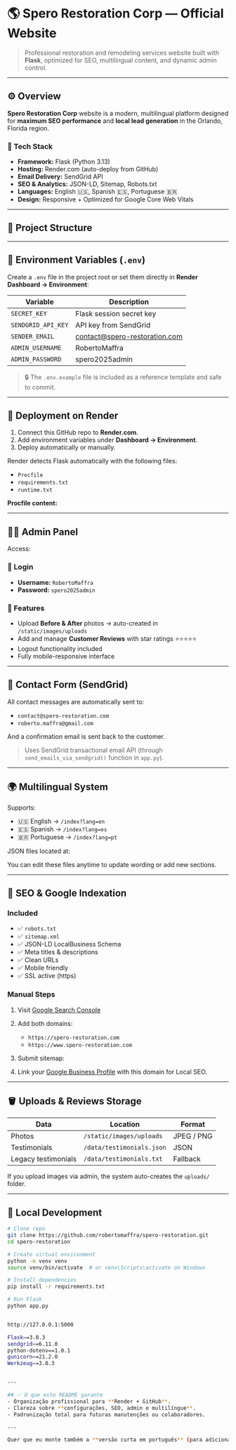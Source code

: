 # 🌎 Spero Restoration Corp — Official Website

> Professional restoration and remodeling services website built with **Flask**, optimized for SEO, multilingual content, and dynamic admin control.

---

## ⚙️ Overview

**Spero Restoration Corp** website is a modern, multilingual platform designed for **maximum SEO performance** and **local lead generation** in the Orlando, Florida region.

### 🧩 Tech Stack
- **Framework:** Flask (Python 3.13)
- **Hosting:** Render.com (auto-deploy from GitHub)
- **Email Delivery:** SendGrid API
- **SEO & Analytics:** JSON-LD, Sitemap, Robots.txt
- **Languages:** English 🇺🇸, Spanish 🇪🇸, Portuguese 🇧🇷
- **Design:** Responsive + Optimized for Google Core Web Vitals

---

## 📂 Project Structure


---

## 🔐 Environment Variables (`.env`)

Create a `.env` file in the project root or set them directly in **Render Dashboard → Environment**:

| Variable | Description |
|-----------|--------------|
| `SECRET_KEY` | Flask session secret key |
| `SENDGRID_API_KEY` | API key from SendGrid |
| `SENDER_EMAIL` | contact@spero-restoration.com |
| `ADMIN_USERNAME` | RobertoMaffra |
| `ADMIN_PASSWORD` | spero2025admin |

> 🔒 The `.env.example` file is included as a reference template and safe to commit.

---

## 🚀 Deployment on Render

1. Connect this GitHub repo to **Render.com**.  
2. Add environment variables under **Dashboard → Environment**.  
3. Deploy automatically or manually.

Render detects Flask automatically with the following files:
- `Procfile`
- `requirements.txt`
- `runtime.txt`

**Procfile content:**


---

## 🧑‍💼 Admin Panel

Access:


### 🔑 Login
- **Username:** `RobertoMaffra`
- **Password:** `spero2025admin`

### 📸 Features
- Upload **Before & After** photos → auto-created in `/static/images/uploads`
- Add and manage **Customer Reviews** with star ratings ⭐⭐⭐⭐⭐
- Logout functionality included
- Fully mobile-responsive interface

---

## 💬 Contact Form (SendGrid)

All contact messages are automatically sent to:

- `contact@spero-restoration.com`
- `roberto.maffra@gmail.com`

And a confirmation email is sent back to the customer.

> Uses SendGrid transactional email API (through `send_emails_via_sendgrid()` function in `app.py`).

---

## 🌍 Multilingual System

Supports:
- 🇺🇸 English → `/index?lang=en`
- 🇪🇸 Spanish → `/index?lang=es`
- 🇧🇷 Portuguese → `/index?lang=pt`

JSON files located at:



You can edit these files anytime to update wording or add new sections.

---

## 🧭 SEO & Google Indexation

### Included
- ✅ `robots.txt`  
- ✅ `sitemap.xml`  
- ✅ JSON-LD LocalBusiness Schema  
- ✅ Meta titles & descriptions  
- ✅ Clean URLs  
- ✅ Mobile friendly  
- ✅ SSL active (https)

### Manual Steps
1. Visit [Google Search Console](https://search.google.com/search-console/)
2. Add both domains:
   - `https://spero-restoration.com`
   - `https://www.spero-restoration.com`
3. Submit sitemap:


4. Link your [Google Business Profile](https://www.google.com/business/) with this domain for Local SEO.

---

## 🪣 Uploads & Reviews Storage

| Data | Location | Format |
|------|-----------|--------|
| Photos | `/static/images/uploads` | JPEG / PNG |
| Testimonials | `/data/testimonials.json` | JSON |
| Legacy testimonials | `/data/testimonials.txt` | Fallback |

If you upload images via admin, the system auto-creates the `uploads/` folder.

---

## 🔄 Local Development

```bash
# Clone repo
git clone https://github.com/robertomaffra/spero-restoration.git
cd spero-restoration

# Create virtual environment
python -m venv venv
source venv/bin/activate  # or venv\Scripts\activate on Windows

# Install dependencies
pip install -r requirements.txt

# Run Flask
python app.py


http://127.0.0.1:5000

Flask==3.0.3
sendgrid==6.11.0
python-dotenv==1.0.1
gunicorn==21.2.0
Werkzeug==3.0.3


---

## ✅ O que este README garante
- Organização profissional para **Render + GitHub**.  
- Clareza sobre **configurações, SEO, admin e multilíngue**.  
- Padronização total para futuras manutenções ou colaboradores.  

---

Quer que eu monte também a **versão curta em português** (para adicionar na descrição do repositório GitHub e no Google Search Console “meta project description”)? Ela melhora o ranqueamento e a credibilidade quando alguém pesquisa “Spero Restoration Corp site oficial”.






